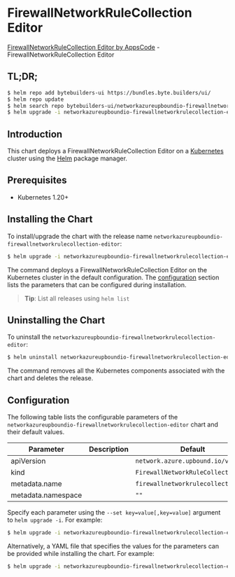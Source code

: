 # FirewallNetworkRuleCollection Editor

[FirewallNetworkRuleCollection Editor by AppsCode](https://byte.builders) - FirewallNetworkRuleCollection Editor

## TL;DR;

```bash
$ helm repo add bytebuilders-ui https://bundles.byte.builders/ui/
$ helm repo update
$ helm search repo bytebuilders-ui/networkazureupboundio-firewallnetworkrulecollection-editor --version=v0.4.18
$ helm upgrade -i networkazureupboundio-firewallnetworkrulecollection-editor bytebuilders-ui/networkazureupboundio-firewallnetworkrulecollection-editor -n default --create-namespace --version=v0.4.18
```

## Introduction

This chart deploys a FirewallNetworkRuleCollection Editor on a [Kubernetes](http://kubernetes.io) cluster using the [Helm](https://helm.sh) package manager.

## Prerequisites

- Kubernetes 1.20+

## Installing the Chart

To install/upgrade the chart with the release name `networkazureupboundio-firewallnetworkrulecollection-editor`:

```bash
$ helm upgrade -i networkazureupboundio-firewallnetworkrulecollection-editor bytebuilders-ui/networkazureupboundio-firewallnetworkrulecollection-editor -n default --create-namespace --version=v0.4.18
```

The command deploys a FirewallNetworkRuleCollection Editor on the Kubernetes cluster in the default configuration. The [configuration](#configuration) section lists the parameters that can be configured during installation.

> **Tip**: List all releases using `helm list`

## Uninstalling the Chart

To uninstall the `networkazureupboundio-firewallnetworkrulecollection-editor`:

```bash
$ helm uninstall networkazureupboundio-firewallnetworkrulecollection-editor -n default
```

The command removes all the Kubernetes components associated with the chart and deletes the release.

## Configuration

The following table lists the configurable parameters of the `networkazureupboundio-firewallnetworkrulecollection-editor` chart and their default values.

|     Parameter      | Description |                    Default                    |
|--------------------|-------------|-----------------------------------------------|
| apiVersion         |             | <code>network.azure.upbound.io/v1beta1</code> |
| kind               |             | <code>FirewallNetworkRuleCollection</code>    |
| metadata.name      |             | <code>firewallnetworkrulecollection</code>    |
| metadata.namespace |             | <code>""</code>                               |


Specify each parameter using the `--set key=value[,key=value]` argument to `helm upgrade -i`. For example:

```bash
$ helm upgrade -i networkazureupboundio-firewallnetworkrulecollection-editor bytebuilders-ui/networkazureupboundio-firewallnetworkrulecollection-editor -n default --create-namespace --version=v0.4.18 --set apiVersion=network.azure.upbound.io/v1beta1
```

Alternatively, a YAML file that specifies the values for the parameters can be provided while
installing the chart. For example:

```bash
$ helm upgrade -i networkazureupboundio-firewallnetworkrulecollection-editor bytebuilders-ui/networkazureupboundio-firewallnetworkrulecollection-editor -n default --create-namespace --version=v0.4.18 --values values.yaml
```
